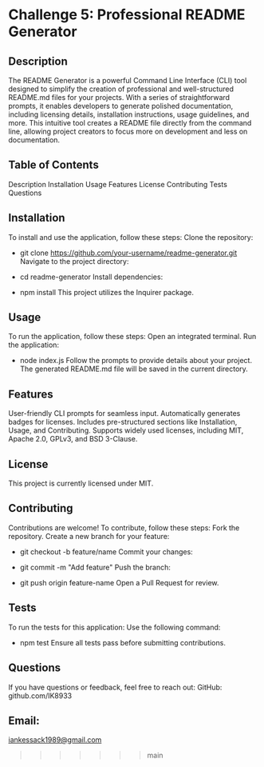 # Challenge 5: Professional README Generator
## Description
The README Generator is a powerful Command Line Interface (CLI) tool designed to simplify the creation of professional and well-structured README.md files for your projects. With a series of straightforward prompts, it enables developers to generate polished documentation, including licensing details, installation instructions, usage guidelines, and more.
This intuitive tool creates a README file directly from the command line, allowing project creators to focus more on development and less on documentation.

## Table of Contents
Description
Installation
Usage
Features
License
Contributing
Tests
Questions

## Installation
To install and use the application, follow these steps:
Clone the repository:


  * git clone https://github.com/your-username/readme-generator.git
Navigate to the project directory:


  * cd readme-generator
Install dependencies:


  * npm install
This project utilizes the 
Inquirer package.

## Usage
To run the application, follow these steps:
Open an integrated terminal.
Run the application:


  * node index.js
Follow the prompts to provide details about your project.
The generated README.md file will be saved in the current directory.

## Features
User-friendly CLI prompts for seamless input.
Automatically generates badges for licenses.
Includes pre-structured sections like Installation, Usage, and Contributing.
Supports widely used licenses, including MIT, Apache 2.0, GPLv3, and BSD 3-Clause.

## License
This project is currently licensed under MIT.

## Contributing
Contributions are welcome! To contribute, follow these steps:
Fork the repository.
Create a new branch for your feature:


  * git checkout -b feature/name
Commit your changes:

  * git commit -m "Add feature"
Push the branch:

  * git push origin feature-name
Open a Pull Request for review.

## Tests
To run the tests for this application:
Use the following command:

  * npm test
Ensure all tests pass before submitting contributions.

## Questions
If you have questions or feedback, feel free to reach out:
GitHub: 
github.com/IK8933

## Email: 
iankessack1989@gmail.com
>>>>>>> main

